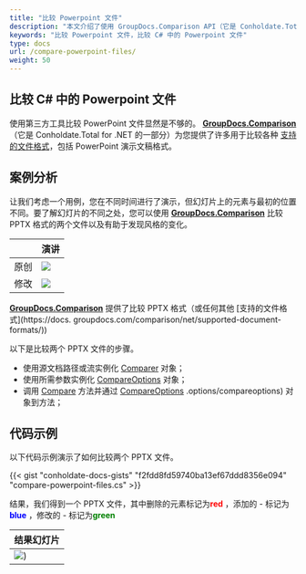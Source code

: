 ```yaml
---
title: "比较 Powerpoint 文件"
description: "本文介绍了使用 GroupDocs.Comparison API（它是 Conholdate.Total for .NET 的一部分）来比较 powerpoint 文件。"
keywords: "比较 Powerpoint 文件，比较 C# 中的 Powerpoint 文件"
type: docs
url: /compare-powerpoint-files/
weight: 50
---
```


## 比较 C# 中的 Powerpoint 文件

使用第三方工具比较 PowerPoint 文件显然是不够的。 **[GroupDocs.Comparison](https://products.groupdocs.com/comparison/net)**（它是 Conholdate.Total for .NET 的一部分）为您提供了许多用于比较各种 [支持的文件格式](https://docs.groupdocs.com/comparison/net/supported-document-formats/)，包括 PowerPoint 演示文稿格式。

## 案例分析
让我们考虑一个用例，您在不同时间进行了演示，但幻灯片上的元素与最初的位置不同。要了解幻灯片的不同之处，您可以使用 **[GroupDocs.Comparison](https://products.groupdocs.com/comparison/net)** 比较 PPTX 格式的两个文件以及有助于发现风格的变化。

| |演讲 |
| --- | --- |
|原创 | ![](https://docs.groupdocs.com/comparison/net/images/how-to-compare-powerpoint-presentations_1.png)|
|修改 | ![](https://docs.groupdocs.com/comparison/net/images/how-to-compare-powerpoint-presentations_2.png)|

[**GroupDocs.Comparison**](https://products.groupdocs.com/comparison/net) 提供了比较 PPTX 格式（或任何其他 [支持的文件格式](https://docs. groupdocs.com/comparison/net/supported-document-formats/))

以下是比较两个 PPTX 文件的步骤。

* 使用源文档路径或流实例化 [Comparer](https://apireference.groupdocs.com/net/comparison/groupdocs.comparison/comparer) 对象；
* 使用所需参数实例化 [CompareOptions](https://apireference.groupdocs.com/net/comparison/groupdocs.comparison.options/compareoptions) 对象；
* 调用 [Compare](https://apireference.groupdocs.com/net/comparison/groupdocs.comparison/comparer) 方法并通过 [CompareOptions](https://apireference.groupdocs.com/net/comparison/groupdocs.comparison) .options/compareoptions) 对象到方法；

## 代码示例
以下代码示例演示了如何比较两个 PPTX 文件。

{{< gist "conholdate-docs-gists" "f2fdd8fd59740ba13ef67ddd8356e094" "compare-powerpoint-files.cs" >}}

结果，我们得到一个 PPTX 文件，其中删除的元素标记为<font color="red">**red**</font> ，添加的 - 标记为<font color="blue">**blue**</font> ，修改的 - 标记为<font color="green">**green**</font>

|结果幻灯片 |
| --- |
| ![](https://docs.groupdocs.com/comparison/net/images/how-to-compare-powerpoint-presentations_3.png))






